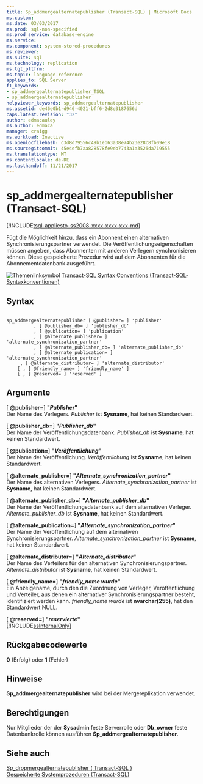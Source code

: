 ```yaml
---
title: Sp_addmergealternatepublisher (Transact-SQL) | Microsoft Docs
ms.custom: 
ms.date: 03/03/2017
ms.prod: sql-non-specified
ms.prod_service: database-engine
ms.service: 
ms.component: system-stored-procedures
ms.reviewer: 
ms.suite: sql
ms.technology: replication
ms.tgt_pltfrm: 
ms.topic: language-reference
applies_to: SQL Server
f1_keywords:
- sp_addmergealternatepublisher_TSQL
- sp_addmergealternatepublisher
helpviewer_keywords: sp_addmergealternatepublisher
ms.assetid: de46e0b1-d946-4021-bff6-2d8e3187656d
caps.latest.revision: "32"
author: edmacauley
ms.author: edmaca
manager: craigg
ms.workload: Inactive
ms.openlocfilehash: c3d8d79556c49b1eb63a38e74b23e28c8fb09e18
ms.sourcegitcommit: 45e4efb7aa828578fe9eb7743a1a3526da719555
ms.translationtype: MT
ms.contentlocale: de-DE
ms.lasthandoff: 11/21/2017
---
```

# <a name="spaddmergealternatepublisher-transact-sql"></a>sp_addmergealternatepublisher (Transact-SQL)
[!INCLUDE[tsql-appliesto-ss2008-xxxx-xxxx-xxx-md](../../includes/tsql-appliesto-ss2008-xxxx-xxxx-xxx-md.md)]

  Fügt die Möglichkeit hinzu, dass ein Abonnent einen alternativen Synchronisierungspartner verwendet. Die Veröffentlichungseigenschaften müssen angeben, dass Abonnenten mit anderen Verlegern synchronisieren können. Diese gespeicherte Prozedur wird auf dem Abonnenten für die Abonnementdatenbank ausgeführt.  
  
 ![Themenlinksymbol](../../database-engine/configure-windows/media/topic-link.gif "Topic link icon") [Transact-SQL Syntax Conventions (Transact-SQL-Syntaxkonventionen)](../../t-sql/language-elements/transact-sql-syntax-conventions-transact-sql.md)  
  
## <a name="syntax"></a>Syntax  
  
```  
  
sp_addmergealternatepublisher [ @publisher= ] 'publisher'  
          , [ @publisher_db= ] 'publisher_db'  
          , [ @publication= ] 'publication'  
          , [ @alternate_publisher= ] 'alternate_synchronization_partner'  
          , [ @alternate_publisher_db= ] 'alternate_publisher_db'  
          , [ @alternate_publication= ] 'alternate_synchronization_partner'  
     , [ @alternate_distributor= ] 'alternate_distributor'   
    [ , [ @friendly_name= ] 'friendly_name' ]   
    [ , [ @reserved= ] 'reserved' ]  
```  
  
## <a name="arguments"></a>Argumente  
 [  **@publisher=**] **"***Publisher***"**  
 Der Name des Verlegers. *Publisher* ist **Sysname**, hat keinen Standardwert.  
  
 [  **@publisher_db=**] **"***Publisher_db***"**  
 Der Name der Veröffentlichungsdatenbank. *Publisher_db* ist **Sysname**, hat keinen Standardwert.  
  
 [  **@publication=**] **"***Veröffentlichung***"**  
 Der Name der Veröffentlichung. *Veröffentlichung* ist **Sysname**, hat keinen Standardwert.  
  
 [  **@alternate_publisher=**] **"***Alternate_synchronization_partner***"**  
 Der Name des alternativen Verlegers. *Alternate_synchronization_partner* ist **Sysname**, hat keinen Standardwert.  
  
 [  **@alternate_publisher_db=**] **"***Alternate_publisher_db***"**  
 Der Name der Veröffentlichungsdatenbank auf dem alternativen Verleger. *Alternate_publisher_db* ist **Sysname**, hat keinen Standardwert.  
  
 [  **@alternate_publication=**] **"***Alternate_synchronization_partner***"**  
 Der Name der Veröffentlichung auf dem alternativen Synchronisierungspartner. *Alternate_synchronization_partner* ist **Sysname**, hat keinen Standardwert.  
  
 [  **@alternate_distributor=**] **"***Alternate_distributor***"**  
 Der Name des Verteilers für den alternativen Synchronisierungspartner. *Alternate_distributor* ist **Sysname**, hat keinen Standardwert.  
  
 [  **@friendly_name=**] **"***friendly_name wurde***"**  
 Ein Anzeigename, durch den die Zuordnung von Verleger, Veröffentlichung und Verteiler, aus denen ein alternativer Synchronisierungspartner besteht, identifiziert werden kann. *friendly_name wurde* ist **nvarchar(255)**, hat den Standardwert NULL.  
  
 [  **@reserved=**] **"***reservierte***"**  
 [!INCLUDE[ssInternalOnly](../../includes/ssinternalonly-md.md)]  
  
## <a name="return-code-values"></a>Rückgabecodewerte  
 **0** (Erfolg) oder **1** (Fehler)  
  
## <a name="remarks"></a>Hinweise  
 **Sp_addmergealternatepublisher** wird bei der Mergereplikation verwendet.  
  
## <a name="permissions"></a>Berechtigungen  
 Nur Mitglieder der der **Sysadmin** feste Serverrolle oder **Db_owner** feste Datenbankrolle können ausführen **Sp_addmergealternatepublisher**.  
  
## <a name="see-also"></a>Siehe auch  
 [Sp_dropmergealternatepublisher &#40; Transact-SQL &#41;](../../relational-databases/system-stored-procedures/sp-dropmergealternatepublisher-transact-sql.md)   
 [Gespeicherte Systemprozeduren &#40;Transact-SQL&#41;](../../relational-databases/system-stored-procedures/system-stored-procedures-transact-sql.md)  
  
  
